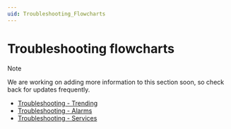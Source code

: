 ```yaml
---
uid: Troubleshooting_Flowcharts
---
```


# Troubleshooting flowcharts

> [!NOTE]
> We are working on adding more information to this section soon, so check back for updates frequently.

- [Troubleshooting - Trending](xref:Troubleshooting_Trending)
- [Troubleshooting - Alarms](xref:Troubleshooting_Alarms)
- [Troubleshooting - Services](xref:Troubleshooting_Services)
